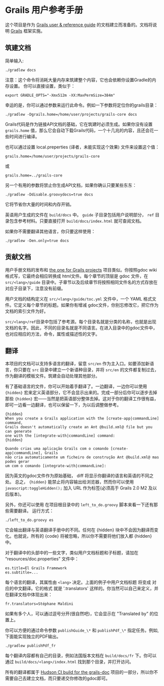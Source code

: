 Grails 用户参考手册
===========================

这个项目是作为 [Grails user & reference guide][Grails Documentation] 的文档建立而准备的。文档将说明 [Grails][Grails] 框架实施。

[Grails Documentation]: http://grails.org/doc/latest
[Grails]: http://grails.org

筑建文档
------------------

简单输入:

    ./gradlew docs

注意：这个命令将消耗大量内存来筑建整个内容，它也会依赖你设置Gradle的内存设置。
你可以直接设置，类似于：

    export GRADLE_OPTS="-Xmx512m -XX:MaxPermSize=384m"

幸运的是，你可以通过参数来运行此命令。例如一下参数将定位你的grails目录：

    ./gradlew -Dgrails.home=/home/user/projects/grails-core docs 

Grails代码是作为链接API文档的基础，它在筑建时必须生成。如果你没有设置 `grails.home` 值，那么它会自动下载Grails代码，一个十几兆的内容，且还会花一些时间进行编译。

也可以通过设置 local.preperties (译者，未能实现这个效果) 文件来设置这个值：

    grails.home=/home/user/projects/grails-core

或

    grails.home=../grails-core

另一个有用的参数将禁止你生成API文档，如果你确认只要某些东东：

    ./gradlew -Ddisable.groovydocs=true docs

它将节省你大量的时间和内存开销。

英语用户生成的文件在 `build/docs` 中。 `guide`  子目录包括用户说明部分， `ref` 目录包含参考材料。只要直接打开 `build/docs/index.html` 就可查阅文档。

如果你不需要翻译其他语言，你只要这样使用：

    ./gradlew -Den.only=true docs

贡献文档
--------------------------

用户手册文档的发布和 [the one for Grails projects][1] 项目类似。你按照gdoc wiki 格式写，它最终会相应转换成 html文件。每个章节的顶层是 gdoc 文件，在 `src/<lang>/guide` 目录中。子章节以及后续章节将按照相同文件名的方式存放在对应子目录下，注意没有前缀。

用户文档的结构定义在 `src/<lang>/guide/toc.yml` 文件中，一个 YAML 格式文件。它定义每个章节的标题。如果你有增减 gdoc文件，你别忘修改它，把它作为文档的索引文件为好。

`src/<lang>/ref`目录中包括了参考源。每个目录名就是分类的名称，也就是出现文档的名字。因此，不同的目录名就是不同语言。在进入目录中的gdoc文件中，也对应相应的方法，命令，属性或描述性的文字。

翻译
------------

本项目的文档可以支持多语言的翻译，留意 `src/en` 作为主入口。如要添加新语言，你只要在 `src` 目录中建立一个新语种目录，并将 `src/en` 的文件都复制过去，作为翻译的模板文件。筑建会自动处理其他部分。

有了基础语言的文件，你可以开始着手翻译了。一边翻译，一边你可以使用 `{hidden}` 宏来定义英语部分，它不会显示出来的。完成一部分后你可以逐步去掉那些 `{hidden}` 宏——当然是把英语部分整体去掉。这对于你的翻译工作很有益，即可一边看一边翻译，也可以保留一下，为以后调整做参考。

    {hidden}
    When you create a Grails application with the [create-app|commandLine] command,
    Grails doesn't automatically create an Ant @build.xml@ file but you can generate
    one with the [integrate-with|commandLine] command:
    {hidden}

    Quando crias uma aplicação Grails com o comando [create-app|commandLine], Grails
    não cria automaticamente um ficheiro de construção Ant @build.xml@ mas podes gerar
    um com o comando [integrate-with|commandLine]:

因为英文的gdoc文件作为原始基础， diff 将显示你翻译的语言和英语的不同之处。
总之， `{hidden}` 能禁止将内容输出给浏览器，然而你可以使用 `javascript:toggleHidden();` 加入 URL 作为标签(必须高于 Grails 2.0 M2 及以后版本)。

另外，你还可以使用 在项目根目录中的 `left_to_do.groovy` 脚本来看一下还有那些需要翻译。
运行方式：

    ./left_to_do.groovy es


它会输出翻译与英语翻译手册中的不同。任何在 {hidden} 块中不会因为翻译而变化。也就说，所有的 {code} 将被忽略，所以你不需要将他们放入都 {hidden} 中。

对于翻译中的头部中的一些文字，类似用户文档标题和子标题，请加在 “resources/doc.properties” 文件中：

    es.title=El Grails Framework
    es.subtitle=...

每个语言的翻译，其属性由 `<lang>` 决定。上面的例子中用户文档标题 将变成 对应的中文翻译。它的格式 就是 '<lang>.translators' 这样的。你当然可以自己来定义，并在翻译文档中体现出来：

    fr.translators=Stéphane Maldini

如果有多个人，可以通过逗号分开(很自然吧)，它会显示在 "Translated by" 的位置上。

你可以方便的通过命令参数 `publishGuide_\*` 和 `publishPdf_\*` 指定任务。例如, 下面能实现独立的PDF输出。

    ./gradlew publishPdf_fr

每个翻译内容都有自己的目录，例如法国版本文档在 `build/docs/fr` 下。你可以通过 `build/docs/<lang>/index.html` 找到那个目录，并打开访问。

所有的翻译都属于 [Hudson CI build for the grails-doc][2] 项目的一部分，所以你不需要自己去建立文档，而只要递交你修改的gdoc即可。

[1]: http://grails.org/doc/2.0.0.M1/guide/conf.html#docengine
[2]: http://hudson.grails.org/job/grails_docs_2.0.x/lastSuccessfulBuild/artifact/build/docs/
